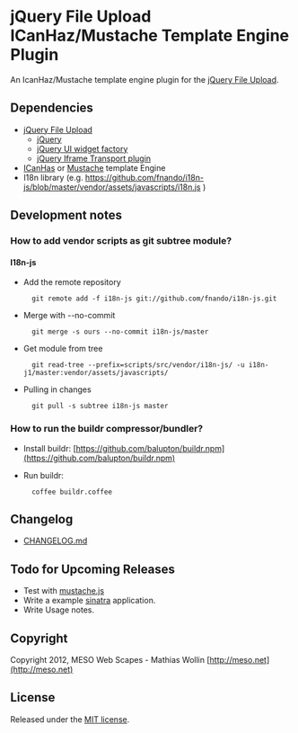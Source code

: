 jQuery File Upload ICanHaz/Mustache Template Engine Plugin
===================================================

An IcanHaz/Mustache template engine plugin for the [jQuery File Upload](https://github.com/blueimp/jQuery-File-Upload).

## Dependencies
* [jQuery File Upload](https://github.com/blueimp/jQuery-File-Upload)
  * [jQuery](http://jquery.com)
  * [jQuery UI widget factory](http://wiki.jqueryui.com/w/page/12138135/Widget_factory)
  * [jQuery Iframe Transport plugin](https://github.com/blueimp/jQuery-File-Upload)
* [ICanHas](http://icanhazjs.com) or [Mustache](https://github.com/janl/mustache.js) template Engine
* I18n library
  (e.g. https://github.com/fnando/i18n-js/blob/master/vendor/assets/javascripts/i18n.js )

## Development notes

### How to add vendor scripts as git subtree module?

#### I18n-js
* Add the remote repository

        git remote add -f i18n-js git://github.com/fnando/i18n-js.git

* Merge with --no-commit

        git merge -s ours --no-commit i18n-js/master

* Get module from tree

        git read-tree --prefix=scripts/src/vendor/i18n-js/ -u i18n-j1/master:vendor/assets/javascripts/

* Pulling in changes

        git pull -s subtree i18n-js master

### How to run the buildr compressor/bundler?
* Install buildr: [https://github.com/balupton/buildr.npm](https://github.com/balupton/buildr.npm)

* Run buildr:

        coffee buildr.coffee

## Changelog
* [CHANGELOG.md](https://github.com/meso-unimpressed/jQuery-File-Upload-ICanHaz-Mustache-Template-Engine/blob/master/CHANGELOG.md)

## Todo for Upcoming Releases
* Test with [mustache.js](https://github.com/janl/mustache.js)
* Write a example [sinatra](http://www.sinatrarb.com/) application.
* Write Usage notes.

## Copyright
Copyright 2012, MESO Web Scapes - Mathias Wollin
[http://meso.net](http://meso.net)

## License
Released under the [MIT license](http://www.opensource.org/licenses/MIT).
